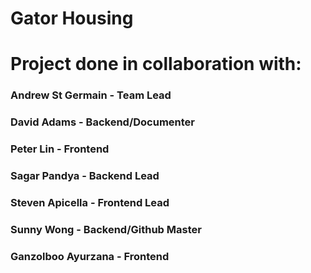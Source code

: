 # Gator Housing

# Project done in collaboration with:
### Andrew St Germain - Team Lead
### David Adams - Backend/Documenter
### Peter Lin - Frontend
### Sagar Pandya - Backend Lead
### Steven Apicella - Frontend Lead
### Sunny Wong - Backend/Github Master
### Ganzolboo Ayurzana - Frontend

